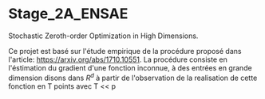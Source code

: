 # Stage_2A_ENSAE
Stochastic Zeroth-order Optimization in High Dimensions.  

Ce projet est basé sur l'étude empirique de la procédure proposé dans l'article: https://arxiv.org/abs/1710.10551. 
La procédure consiste en l'éstimation du gradient d'une fonction inconnue, à des entrées en grande dimension disons dans $R^{d}$ à partir de l'observation de la realisation de cette fonction en T points avec T << p 